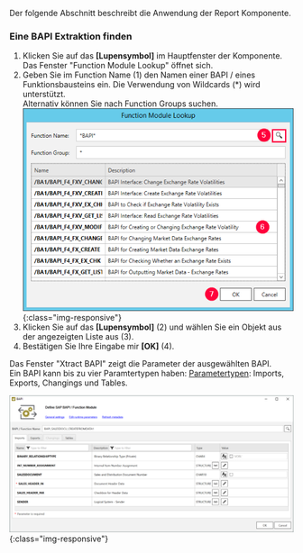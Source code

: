 Der folgende Abschnitt beschreibt die Anwendung der Report Komponente.

### Eine BAPI Extraktion finden

1. Klicken Sie auf das **[Lupensymbol]** im Hauptfenster der Komponente. Das Fenster "Function Module Lookup" öffnet sich.
2. Geben Sie im Function Name (1) den Namen einer BAPI / eines Funktionsbausteins ein. Die Verwendung von Wildcards (*) wird unterstützt. <br>
Alternativ können Sie nach Function Groups suchen.
![Look-Up-Function-Module](/img/content/xfa/Look-Up-Function-Module.png){:class="img-responsive"}
3. Klicken Sie auf das **[Lupensymbol]** (2) und wählen Sie ein Objekt aus der angezeigten Liste aus (3). 
4. Bestätigen Sie Ihre Eingabe mir **[OK]** (4).

Das Fenster "Xtract BAPI" zeigt die Parameter der ausgewählten BAPI.<br>
Ein BAPI kann bis zu vier Paramtertypen haben: [Parametertypen](./skalare-parameter): Imports, Exports, Changings und Tables.

![Define-Bapi-Data-Source](/img/content/XU-BAPI-Parameters.png){:class="img-responsive"}
